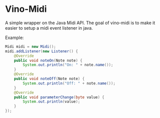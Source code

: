 # Vino-Midi

A simple wrapper on the Java Midi API. The goal of vino-midi is to make it easier to setup a midi event listener in java.

Example:
```java
Midi midi = new Midi();
midi.addListener(new Listener() {
    @Override
    public void noteOn(Note note) {
        System.out.println("On: " + note.name());
    }
    @Override
    public void noteOff(Note note) {
        System.out.println("Off: " + note.name());
    }
    @Override
    public void parameterChange(byte value) {
        System.out.println(value);
    }
});
```